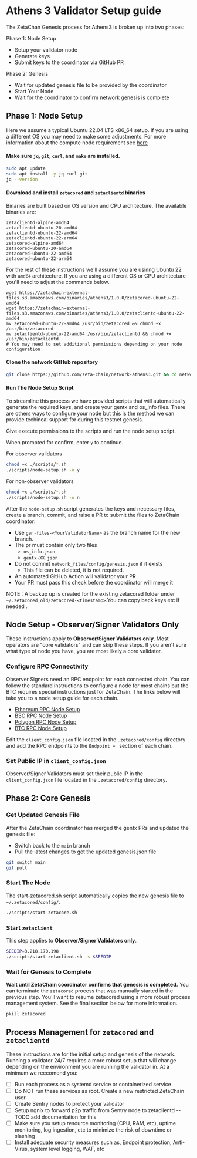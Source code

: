 # Athens 3 Validator Setup guide

The ZetaChan Genesis process for Athens3 is broken up into two phases:

Phase 1: Node Setup

- Setup your validator node
- Generate keys
- Submit keys to the coordinator via GitHub PR

Phase 2: Genesis

- Wait for updated genesis file to be provided by the coordinator
- Start Your Node
- Wait for the coordinator to confirm network genesis is complete

## Phase 1: Node Setup

Here we assume a typical Ubuntu 22.04 LTS x86_64 setup. If you are using a
different OS you may need to make some adjustments. For more information about
the compute node requirement see [here](node_requirements.md)

#### Make sure `jq`, `git`, `curl`, and `make` are installed.

```bash
sudo apt update
sudo apt install -y jq curl git
jq --version
```

#### Download and install `zetacored` and `zetaclientd` binaries
Binaries are built based on OS version and CPU architecture. The available binaries are:

```
zetaclientd-alpine-amd64
zetaclientd-ubuntu-20-amd64
zetaclientd-ubuntu-22-amd64
zetaclientd-ubuntu-22-arm64
zetacored-alpine-amd64
zetacored-ubuntu-20-amd64
zetacored-ubuntu-22-amd64
zetacored-ubuntu-22-arm64
```

For the rest of these instructions we'll assume you are usinng Ubuntu 22 with
`amd64` architecture. If you are using a different OS or CPU architecture you'll
need to adjust the commands below.
```
wget https://zetachain-external-files.s3.amazonaws.com/binaries/athens3/1.0.0/zetacored-ubuntu-22-amd64
wget https://zetachain-external-files.s3.amazonaws.com/binaries/athens3/1.0.0/zetaclientd-ubuntu-22-amd64
mv zetacored-ubuntu-22-amd64 /usr/bin/zetacored && chmod +x /usr/bin/zetacored
mv zetaclientd-ubuntu-22-amd64 /usr/bin/zetaclientd && chmod +x /usr/bin/zetaclientd
# You may need to set additional permissions depending on your node configuration
```

#### Clone the network GitHub repository

```bash
git clone https://github.com/zeta-chain/network-athens3.git && cd network-athens3
```

#### Run The Node Setup Script

To streamline this process we have provided scripts that will automatically
generate the required keys, and create your gentx and os_info files. There are
others ways to configure your node but this is the method we can provide
techincal support for during this testnet genesis.  

Give execute permissions to the scripts and run the node setup script.

When prompted for confirm, enter `y` to continue.

For observer validators
```bash
chmod +x ./scripts/*.sh
./scripts/node-setup.sh -o y
```
For non-observer validators
```bash
chmod +x ./scripts/*.sh
./scripts/node-setup.sh -o n
```

After the `node-setup.sh` script generates the keys and necessary files, create
a branch, commit, and raise a PR to submit the files to ZetaChain coordinator:

- Use `gen-files-<YourValidatorName>` as the branch name for the new branch.
- The pr must contain only two files
  - `os_info.json`
  - `gentx-XX.json`
- Do not commit `network_files/config/genesis.json` if it exists
  - This file can be deleted, it is not required.
- An automated GitHub Action will validator your PR
- Your PR must pass this check before the coordinator will merge it

NOTE : A backup up is created for the existing zetacored folder under
`~/.zetacored_old/zetacored-<timestamp>`.You can copy back keys etc if needed .

## Node Setup - Observer/Signer Validators Only

These instructions apply to **Observer/Signer Validators only**. Most operators are
"core validators" and can skip these steps. If you aren't sure what type of node you have, you
are most likely a core validator.

### Configure RPC Connectivity

Observer Signers need an RPC endpoint for each connected chain. You can follow
the standard instructions to configure a node for most chains but the BTC
requires special instructions just for ZetaChain. The links below will take you
to a node setup guide for each chain.

- [Ethereum RPC Node Setup](https://ethereum.org/en/developers/docs/nodes-and-clients/run-a-node/)
- [BSC RPC Node Setup](https://docs.bnbchain.org/docs/validator/fullnode/)
- [Polygon RPC Node Setup](https://wiki.polygon.technology/docs/category/run-a-full-node)
- [BTC RPC Node Setup](btc-rpc.md)

Edit the `client_config.json` file located in the `.zetacored/config` directory
and add the RPC endpoints to the `Endpoint = ` section of each chain.

### Set Public IP in  `client_config.json`

Observer/Signer Validators must set their public IP in the `client_config.json` file located in the `.zetacored/config` directory. 

## Phase 2: Core Genesis

### Get Updated Genesis File

After the ZetaChain coordinator has merged the gentx PRs and updated the genesis file:

- Switch back to the `main` branch
- Pull the latest changes to get the updated genesis.json file

```bash
git switch main
git pull
```

### Start The Node 
The start-zetacored.sh script automatically copies the new genesis file to `~/.zetacored/config/`.

```bash
./scripts/start-zetacore.sh
```

### Start `zetaclient`

This step applies to **Observer/Signer Validators only**.

```bash
SEEDIP=3.218.170.198
./scripts/start-zetaclient.sh -s $SEEDIP
```

### Wait for Genesis to Complete

**Wait until ZetaChain coordinator confirms that genesis is completed.** 
You can terminate the `zetacored` process that was manually started in the
previous step. You'll want to resume zetacored using a more robust process
management system. See the final section below for more information.

```bash
pkill zetacored
```

## Process Management for `zetacored` and `zetaclientd`

These instructions are for the initial setup and genesis of the network. Running
a validator 24/7 requires a more robust setup that will change depending on the
environment you are running the validator in. At a minimum we reccomend you:

- [ ] Run each process as a systemd service or containerized service
- [ ] Do NOT run these services as root. Create a new restricted ZetaChain user
- [ ] Create Sentry nodes to protect your validator
- [ ] Setup ngnix to forward p2p traffic from Sentry node to zetaclientd -- TODO
      add documentation for this
- [ ] Make sure you setup resource monitoring (CPU, RAM, etc), uptime
      monitoring, log ingestion, etc to minimize the risk of downtime or
      slashing
- [ ] Install adequate security measures such as, Endpoint protection,
      Anti-Virus, system level logging, WAF, etc
